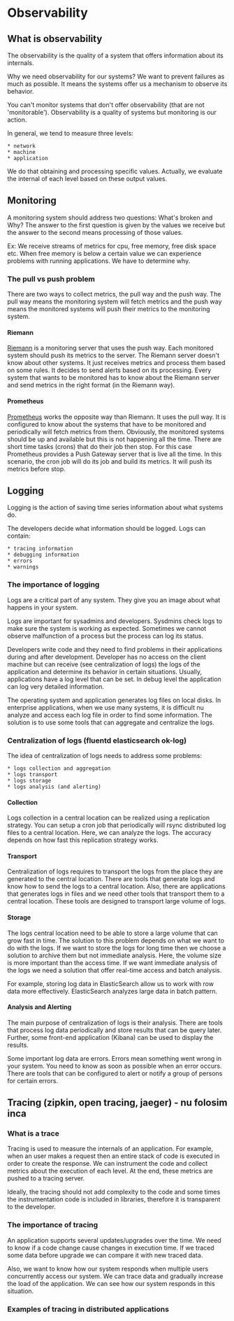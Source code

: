 # Observability

## What is observability

The observability is the quality of a system that offers information about its internals.

Why we need observability for our systems? We want to prevent failures as much as possible. 
It means the systems offer us a mechanism to observe its behavior. 

You can't monitor systems that don't offer observability (that are not 'monitorable'). Observability is a quality of systems but monitoring is our action. 

In general, we tend to measure three levels:

	* network
	* machine
	* application

We do that obtaining and processing specific values. Actually, we evaluate the internal of each level based on these output	values.

	
## Monitoring

A monitoring system should address two questions: What's broken and Why?
The answer to the first question is given by the values we receive but the answer to the second means processing of those values.

Ex: We receive streams of metrics for cpu, free memory, free disk space etc. When free memory is below a certain value we can experience problems with running applications. We have to determine why. 


### The pull vs push problem

There are two ways to collect metrics, the pull way and the push way.
The pull way means the monitoring system will fetch metrics and the push way means the monitored systems will push their metrics to the monitoring system.


#### Riemann

[Riemann](http://riemann.io/concepts.html) is a monitoring server that uses the push way. Each monitored system should push its metrics to the server. 
The Riemann server doesn't know about other systems. It just receives metrics and process them based on some rules. It decides to send alerts based on its processing.
Every system that wants to be monitored has to know about the Riemann server and send metrics in the right format (in the Riemann way).

#### Prometheus

[Prometheus](https://prometheus.io/docs/introduction/overview/) works the opposite way than Riemann. It uses the pull way. It is configured to know about the systems that have to be monitored and periodically will fetch metrics from them.
Obviously, the monitored systems should be up and available but this is not happening all the time. There are short time tasks (crons) that do their job then stop. 
For this case Prometheus provides a Push Gateway server that is live all the time. In this scenario, the cron job will do its job and build its metrics. It will push its metrics before stop.

## Logging

Logging is the action of saving time series information about what systems do.

The developers decide what information should be logged.
Logs can contain:

	* tracing information
	* debugging information
	* errors
	* warnings	

### The importance of logging

Logs are a critical part of any system. They give you an image about what happens in your system. 

Logs are important for sysadmins and developers. 
Sysdmins check logs to make sure the system is working as expected. Sometimes we cannot observe malfunction of a process but the process can log its status.

Developers write code and they need to find problems in their applications during and after development. Developer has no access on the client machine but can receive (see centralization of logs) the logs of the application and determine its behavior in certain situations.
Usually, applications have a log level that can be set. In debug level the application can log very detailed information. 

The operating system and application generates log files on local disks. In enterprise applications, when we use many systems, it is difficult nu analyze and access each log file in order to find some information. 
The solution is to use some tools that can aggregate and centralize the logs.


### Centralization of logs (fluentd   elasticsearch   ok-log)

The idea of centralization of logs needs to address some problems:

	* logs collection and aggregation
	* logs transport
	* logs storage
	* logs analysis (and alerting)

#### Collection	

Logs collection in a central location can be realized using a replication strategy. You can setup a cron job that periodically will rsync distributed log files to a central location. 
Here, we can analyze the logs. The accuracy depends on how fast this replication strategy works.


#### Transport 

Centralization of logs requires to transport the logs from the place they are generated to the central location. There are tools that generate logs and know how to send the logs to a central location.
Also, there are applications that generates logs in files and we need other tools that transport them to a central location. These tools are designed to transport large volume of logs.


#### Storage
	
The logs central location need to be able to store a large volume that can grow fast in time. The solution to this problem depends on what we want to do with the logs. 
If we want to store the logs for long time then we choose a solution to archive them but not immediate analysis. Here, the volume size is more important than the access time.
If we want immediate analysis of the logs we need a solution that offer real-time access and batch analysis. 	

For example, storing log data in ElasticSearch allow us to work with row data more effectively. ElasticSearch analyzes large data in batch pattern.
	
#### Analysis and Alerting

The main purpose of centralization of logs is their analysis. There are tools that process log data periodically and store results that can be query later.
Further, some front-end application (Kibana) can be used to display the results.

Some important log data are errors. Errors mean something went wrong in your system. You need to know as soon as possible when an error occurs.
There are tools that can be configured to alert or notify a group of persons for certain errors.


## Tracing (zipkin, open tracing, jaeger) - nu folosim inca

### What is a trace

Tracing is used to measure the internals of an application. For example, when an user makes a request then an entire stack of code is executed in order to create the response.
We can instrument the code and collect metrics about the execution of each level. At the end, these metrics are pushed to a tracing server.

Ideally, the tracing should not add complexity to the code and some times the instrumentation code is included in libraries, therefore it is transparent to the developer.

### The importance of tracing

An application supports several updates/upgrades over the time. We need to know if a code change cause changes in execution time. If we traced some data before upgrade we can compare it with new traced data.

Also, we want to know how our system responds when multiple users concurrently access our system. We can trace data and gradually increase the load of the application. We can see how our system responds in this situation. 

### Examples of tracing in distributed applications

